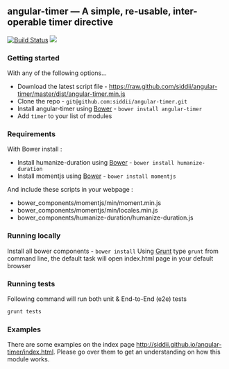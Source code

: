 ## angular-timer — A simple, re-usable, inter-operable timer directive

[![Build Status](https://travis-ci.org/siddii/angular-timer.png)](https://travis-ci.org/siddii/angular-timer)
[![](https://www.codeshelter.co/static/badges/badge-flat.svg)](https://www.codeshelter.co/)

### Getting started
With any of the following options...
* Download the latest script file - https://raw.github.com/siddii/angular-timer/master/dist/angular-timer.min.js
* Clone the repo - `git@github.com:siddii/angular-timer.git`
* Install angular-timer using [Bower](http://bower.io) - `bower install angular-timer`
* Add ``timer`` to your list of modules

### Requirements
With Bower install :
* Install humanize-duration using [Bower](http://bower.io) - `bower install humanize-duration`
* Install momentjs using [Bower](http://bower.io) - `bower install momentjs`

And include these scripts in your webpage :
* bower_components/momentjs/min/moment.min.js
* bower_components/momentjs/min/locales.min.js
* bower_components/humanize-duration/humanize-duration.js


### Running locally
Install all bower components - `bower install`
Using [Grunt](http://gruntjs.com/) type `grunt` from command line, the default task will open index.html page in your
default browser

### Running tests
Following command will run both unit & End-to-End (e2e) tests
```bash
grunt tests
```

### Examples
There are some examples on the index page http://siddii.github.io/angular-timer/index.html. Please go over them to get an understanding on how this module works.
